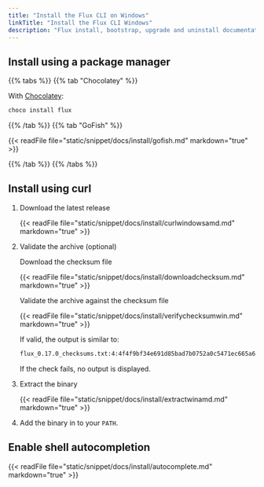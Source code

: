 ```yaml
---
title: "Install the Flux CLI on Windows"
linkTitle: "Install the Flux CLI Windows"
description: "Flux install, bootstrap, upgrade and uninstall documentation."
---
```


## Install using a package manager

{{% tabs %}}
{{% tab "Chocolatey" %}}

With [Chocolatey](https://chocolatey.org/):

```powershell
choco install flux
```

{{% /tab %}}
{{% tab "GoFish" %}}

  {{< readFile file="static/snippet/docs/install/gofish.md" markdown="true" >}}

{{% /tab %}}
{{% /tabs %}}

## Install using curl

1. Download the latest release

    {{< readFile file="static/snippet/docs/install/curlwindowsamd.md" markdown="true" >}}

1. Validate the archive (optional)

    Download the checksum file

    {{< readFile file="static/snippet/docs/install/downloadchecksum.md" markdown="true" >}}

    Validate the archive against the checksum file

    {{< readFile file="static/snippet/docs/install/verifychecksumwin.md" markdown="true" >}}
    
    If valid, the output is similar to:

    ```bash
    flux_0.17.0_checksums.txt:4:4f4f9bf34e691d85bad7b0752a0c5471ec665a69d538569daab2b6239a54d83c  flux_0.17.0_windows_amd64.zip
    ```

    If the check fails, no output is displayed.

2. Extract the binary

    {{< readFile file="static/snippet/docs/install/extractwinamd.md" markdown="true" >}}

3. Add the binary in to your ``PATH``.

## Enable shell autocompletion

{{< readFile file="static/snippet/docs/install/autocomplete.md" markdown="true" >}}
